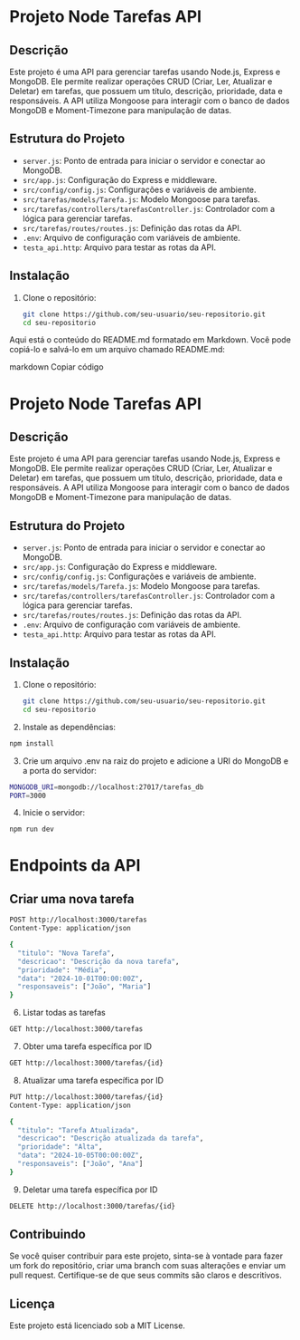# Projeto Node Tarefas API

## Descrição

Este projeto é uma API para gerenciar tarefas usando Node.js, Express e MongoDB. Ele permite realizar operações CRUD (Criar, Ler, Atualizar e Deletar) em tarefas, que possuem um título, descrição, prioridade, data e responsáveis. A API utiliza Mongoose para interagir com o banco de dados MongoDB e Moment-Timezone para manipulação de datas.

## Estrutura do Projeto

- `server.js`: Ponto de entrada para iniciar o servidor e conectar ao MongoDB.
- `src/app.js`: Configuração do Express e middleware.
- `src/config/config.js`: Configurações e variáveis de ambiente.
- `src/tarefas/models/Tarefa.js`: Modelo Mongoose para tarefas.
- `src/tarefas/controllers/tarefasController.js`: Controlador com a lógica para gerenciar tarefas.
- `src/tarefas/routes/routes.js`: Definição das rotas da API.
- `.env`: Arquivo de configuração com variáveis de ambiente.
- `testa_api.http`: Arquivo para testar as rotas da API.

## Instalação

1. Clone o repositório:
   ```bash
   git clone https://github.com/seu-usuario/seu-repositorio.git
   cd seu-repositorio
    ```

Aqui está o conteúdo do README.md formatado em Markdown. Você pode copiá-lo e salvá-lo em um arquivo chamado README.md:

markdown
Copiar código
# Projeto Node Tarefas API

## Descrição

Este projeto é uma API para gerenciar tarefas usando Node.js, Express e MongoDB. Ele permite realizar operações CRUD (Criar, Ler, Atualizar e Deletar) em tarefas, que possuem um título, descrição, prioridade, data e responsáveis. A API utiliza Mongoose para interagir com o banco de dados MongoDB e Moment-Timezone para manipulação de datas.

## Estrutura do Projeto

- `server.js`: Ponto de entrada para iniciar o servidor e conectar ao MongoDB.
- `src/app.js`: Configuração do Express e middleware.
- `src/config/config.js`: Configurações e variáveis de ambiente.
- `src/tarefas/models/Tarefa.js`: Modelo Mongoose para tarefas.
- `src/tarefas/controllers/tarefasController.js`: Controlador com a lógica para gerenciar tarefas.
- `src/tarefas/routes/routes.js`: Definição das rotas da API.
- `.env`: Arquivo de configuração com variáveis de ambiente.
- `testa_api.http`: Arquivo para testar as rotas da API.

## Instalação

1. Clone o repositório:
   ```bash
   git clone https://github.com/seu-usuario/seu-repositorio.git
   cd seu-repositorio
   ```
2. Instale as dependências:
```bash
npm install
```

3. Crie um arquivo .env na raiz do projeto e adicione a URI do MongoDB e a porta do servidor:
```bash
MONGODB_URI=mongodb://localhost:27017/tarefas_db
PORT=3000
```
4. Inicie o servidor:
```bash
npm run dev
```

# Endpoints da API
## Criar uma nova tarefa

```bash
POST http://localhost:3000/tarefas
Content-Type: application/json

{
  "titulo": "Nova Tarefa",
  "descricao": "Descrição da nova tarefa",
  "prioridade": "Média",
  "data": "2024-10-01T00:00:00Z",
  "responsaveis": ["João", "Maria"]
}
```
6. Listar todas as tarefas

```bash
GET http://localhost:3000/tarefas
```

7. Obter uma tarefa específica por ID

```bash
GET http://localhost:3000/tarefas/{id}
```

8. Atualizar uma tarefa específica por ID

```bash
PUT http://localhost:3000/tarefas/{id}
Content-Type: application/json

{
  "titulo": "Tarefa Atualizada",
  "descricao": "Descrição atualizada da tarefa",
  "prioridade": "Alta",
  "data": "2024-10-05T00:00:00Z",
  "responsaveis": ["João", "Ana"]
}

```
9. Deletar uma tarefa específica por ID

```bash
DELETE http://localhost:3000/tarefas/{id}
```

## Contribuindo
Se você quiser contribuir para este projeto, sinta-se à vontade para fazer um fork do repositório, criar uma branch com suas alterações e enviar um pull request. Certifique-se de que seus commits são claros e descritivos.

## Licença
Este projeto está licenciado sob a MIT License.